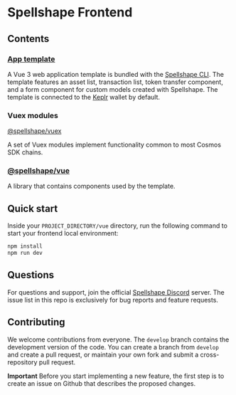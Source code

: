 # Spellshape Frontend

## Contents

### [App template](https://github.com/tendermint/vue/tree/develop/packages/template)

A Vue 3 web application template is bundled with the [Spellshape CLI](https://github.com/spellshape-hq/cli). The template features an asset list, transaction list, token transfer component, and a form component for custom models created with Spellshape. The template is connected to the [Keplr](https://github.com/chainapsis/keplr-wallet/) wallet by default.

### Vuex modules 

[@spellshape/vuex](https://github.com/spellshape-hq/web/tree/develop/packages/vuex)

A set of Vuex modules implement functionality common to most Cosmos SDK chains.

### [@spellshape/vue](https://github.com/tendermint/vue/tree/develop/packages/vue)

A library that contains components used by the template.

## Quick start

Inside your `PROJECT_DIRECTORY/vue` directory, run the following command to start your frontend local environment:

```bash
npm install
npm run dev
```

## Questions

For questions and support, join the official [Spellshape Discord](https://discord.gg/spellshape) server. The issue list in this repo is exclusively for bug reports and feature requests.

## Contributing

We welcome contributions from everyone. The `develop` branch contains the development version of the code. You can create a branch from `develop` and create a pull request, or maintain your own fork and submit a cross-repository pull request.

**Important** Before you start implementing a new feature, the first step is to create an issue on Github that describes the proposed changes.
